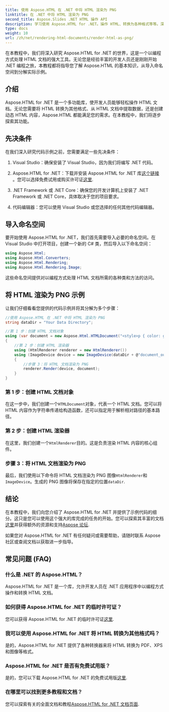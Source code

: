 ```yaml
---
title: 使用 Aspose.HTML 在 .NET 中将 HTML 渲染为 PNG
linktitle: 在 .NET 中将 HTML 渲染为 PNG
second_title: Aspose.Slides .NET HTML 操作 API
description: 学习使用 Aspose.HTML for .NET。操作 HTML、转换为各种格式等等。深入学习这个综合教程！
type: docs
weight: 10
url: /zh/net/rendering-html-documents/render-html-as-png/
---
```


在本教程中，我们将深入研究 Aspose.HTML for .NET 的世界，这是一个以编程方式处理 HTML 文档的强大工具。无论您是经验丰富的开发人员还是刚刚开始 .NET 编程之旅，本教程都将指导您了解 Aspose.HTML 的基本知识，从导入命名空间到分解实际示例。

## 介绍

Aspose.HTML for .NET 是一个多功能库，使开发人员能够轻松操作 HTML 文档。无论您需要将 HTML 转换为其他格式、从 HTML 文档中提取数据，还是创建动态 HTML 内容，Aspose.HTML 都能满足您的需求。在本教程中，我们将逐步探索其功能。

## 先决条件

在我们深入研究代码示例之前，您需要满足一些先决条件：

1. Visual Studio：确保安装了 Visual Studio，因为我们将编写 .NET 代码。

2.  Aspose.HTML for .NET：下载并安装 Aspose.HTML for .NET 库[这个链接](https://releases.aspose.com/html/net/) 。您可以选择免费试用或购买许可证[这里](https://purchase.aspose.com/buy).

3. .NET Framework 或 .NET Core：确保您的开发计算机上安装了 .NET Framework 或 .NET Core，具体取决于您的项目要求。

4. 代码编辑器：您可以使用 Visual Studio 或您选择的任何其他代码编辑器。

## 导入命名空间

要开始使用 Aspose.HTML for .NET，我们首先需要导入必要的命名空间。在 Visual Studio 中打开项目，创建一个新的 C# 类，然后导入以下命名空间：

```csharp
using Aspose.Html;
using Aspose.Html.Converters;
using Aspose.Html.Rendering;
using Aspose.Html.Rendering.Image;
```

这些命名空间提供对以编程方式处理 HTML 文档所需的各种类和方法的访问。

## 将 HTML 渲染为 PNG 示例

让我们仔细看看您提供的代码示例并将其分解为多个步骤：

```csharp
//使用 Aspose.HTML 在 .NET 中将 HTML 渲染为 PNG
string dataDir = "Your Data Directory";

//第 1 步：创建 HTML 文档对象
using (var document = new Aspose.Html.HTMLDocument("<style>p { color: green; }</style><p>my first paragraph</p>", @"c:\work\"))
{
    //第 2 步：创建 HTML 渲染器
    using (HtmlRenderer renderer = new HtmlRenderer())
    using (ImageDevice device = new ImageDevice(dataDir + @"document_out.png"))
    {
        //步骤 3：将 HTML 文档渲染为 PNG
        renderer.Render(device, document);
    }
}
```

### 第 1 步：创建 HTML 文档对象

在这一步中，我们创建一个`HTMLDocument`对象，代表一个 HTML 文档。您可以将 HTML 内容作为字符串传递给构造函数，还可以指定用于解析相对路径的基本路径。

### 第 2 步：创建 HTML 渲染器

在这里，我们创建一个`HtmlRenderer`目的。这是负责渲染 HTML 内容的核心组件。 

### 步骤 3：将 HTML 文档渲染为 PNG

最后，我们使用以下命令将 HTML 文档渲染为 PNG 图像`HtmlRenderer`和`ImageDevice`。生成的 PNG 图像将保存在指定的位置`dataDir`.

## 结论

在本教程中，我们向您介绍了 Aspose.HTML for .NET 并提供了示例代码的细分。这只是您可以使用这个强大的库完成的任务的开始。您可以探索其丰富的文档[这里](https://reference.aspose.com/html/net/)并获得额外的资源和支持[Aspose 论坛](https://forum.aspose.com/).

如果您对 Aspose.HTML for .NET 有任何疑问或需要帮助，请随时联系 Aspose 社区或查阅文档以获取进一步指导。

## 常见问题 (FAQ)

### 什么是 .NET 的 Aspose.HTML？
   Aspose.HTML for .NET 是一个库，允许开发人员在 .NET 应用程序中以编程方式操作和转换 HTML 文档。

### 如何获得 Aspose.HTML for .NET 的临时许可证？
   您可以获得 Aspose.HTML for .NET 的临时许可证[这里](https://purchase.aspose.com/temporary-license/).

### 我可以使用 Aspose.HTML for .NET 将 HTML 转换为其他格式吗？
   是的，Aspose.HTML for .NET 提供了各种转换器来将 HTML 转换为 PDF、XPS 和图像等格式。

### Aspose.HTML for .NET 是否有免费试用版？
   是的，您可以下载 Aspose.HTML for .NET 的免费试用版[这里](https://releases.aspose.com/).

### 在哪里可以找到更多教程和文档？
   您可以探索有关的全面文档和教程[Aspose.HTML for .NET 文档页面](https://reference.aspose.com/html/net/).